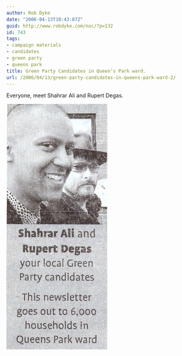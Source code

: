 ```yaml
---
author: Rob Dyke
date: "2006-04-13T10:43:07Z"
guid: http://www.robdyke.com/noc/?p=132
id: 743
tags:
- campaign materials
- candidates
- green party
- queens park
title: Green Party Candidates in Queen’s Park ward.
url: /2006/04/13/green-party-candidates-in-queens-park-ward-2/
---
```

Everyone, meet Shahrar Ali and Rupert Degas.

<a rel="attachment" title="Green Party Candidates, Queen's Park" href="http://www.robdyke.com/bec/?attachment_id=89"><img alt="Green Party Candidates, Queen's Park" src="/pubfiles/2006/04/green_qp_candidates.jpg" /></a>